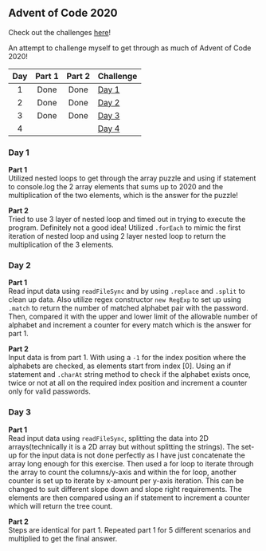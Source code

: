 ## Advent of Code 2020

Check out the challenges [here](https://adventofcode.com/2020/about)!

An attempt to challenge myself to get through as much of Advent of Code 2020!

|Day|Part 1|Part 2|Challenge|
|:-:|:----:|:----:|:--------|
| 1 | Done |Done  |[Day 1](https://adventofcode.com/2020/day/1)|
| 2 | Done |Done  |[Day 2](https://adventofcode.com/2020/day/2)| 
| 3 | Done |Done  |[Day 3](https://adventofcode.com/2020/day/3)|
| 4 |      |      |[Day 4](https://adventofcode.com/2020/day/4)|

### **Day 1**

**Part 1** <br>
Utilized nested loops to get through the array puzzle and using if statement to console.log the 2 array elements that sums up to 2020 and the multiplication of the two elements, which is the answer for the puzzle! <br>

**Part 2** <br>
Tried to use 3 layer of nested loop and timed out in trying to execute the program. Definitely not a good idea! Utilized `.forEach` to mimic the first iteration of nested loop and using 2 layer nested loop to return the multiplication of the 3 elements. <br>

### **Day 2**

**Part 1** <br>
Read input data using `readFileSync` and by using `.replace` and `.split` to clean up data. Also utilize regex constructor `new RegExp` to set up using `.match` to return the number of matched alphabet pair with the password. Then, compared it with the upper and lower limit of the allowable number of alphabet and increment a counter for every match which is the answer for part 1. <br>

**Part 2** <br>
Input data is from part 1. With using a `-1` for the index position where the alphabets are checked, as elements start from index [0]. Using an if statement and `.charAt` string method to check if the alphabet exists once, twice or not at all on the required index position and increment a counter only for valid passwords. <br>

### **Day 3**

**Part 1** <br>
Read input data using `readFileSync`, splitting the data into 2D arrays(technically it is a 2D array but without splitting the strings). The set-up for the input data is not done perfectly as I have just concatenate the array long enough for this exercise. Then used a for loop to iterate through the array to count the columns/y-axis and within the for loop, another counter is set up to iterate by x-amount per y-axis iteration. This can be changed to suit different slope down and slope right requirements. The elements are then compared using an if statement to increment a counter which will return the tree count. <br>

**Part 2** <br>
Steps are identical for part 1. Repeated part 1 for 5 different scenarios and multiplied to get the final answer.


